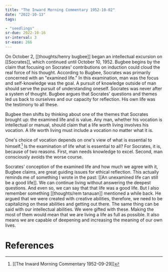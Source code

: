 ```yaml
---
title: "The Inward Morning Commentary 1952-10-02"
date: "2022-10-13"
tags:

- "seedlings"
sr-due: 2022-10-16
sr-interval: 3
sr-ease: 266
---
```


On October 2, [[thoughts/henry bugbee]] began an intellectual excursion on [[Socrates]], which continued until October 10, 1952. Bugbee begins by the claim that focusing on Socrates' contributions on induction could cloud the real force of his thought. According to Bugbee, Socrates was primarily concerned with an "examined life." In this examination, man was the focus and self-knowledge was the goal. A pursuit of knowledge outside of man should serve the pursuit of understanding oneself. Socrates was never after a system of thought. Bugbee argues that Socrates' questions and themes led us back to ourselves and our capacity for reflection. His own life was the testimony to all these.

Bugbee then shifts by thinking about one of the themes that Socrates brought up: the examined life and is value. Any man, whether his vocation is intellectual or manual, should claim that a life worth living involves his vocation. A life worth living must include a vocation no matter what it is.

One's choice of vocation depends on one's view of what is essential to himself.[^1] Is the examination of life what is essential to all? For Socrates, it is, because of two reasons. First, man needs knowledge to excel. Second, man consciously avoids the worse course.

Socrates' conception of the examined life and how much we agree with it, Bugbee claims, are great guiding issues for ethical reflection. This actually reminds me of something I wrote in the past: [[An unexamined life can still be a good life]]. We can continue living without answering the deepest questions. And even so, we can say that that life was a good life. But I also remember something [[thoughts/rem tanauan]] mentioned a while back. He argued that we were created with creative abilities, therefore, we need to be capitalizing on these abilities and getting out there. The same thing can be said with our intellectual abilities. We were gifted with these. Making the most of them would mean that we are living a life as full as possible. It also means we are capable of deepening and increasing the meaning of our own lives.

# References

[^1]: [[The Inward Morning Commentary 1952-09-29]]